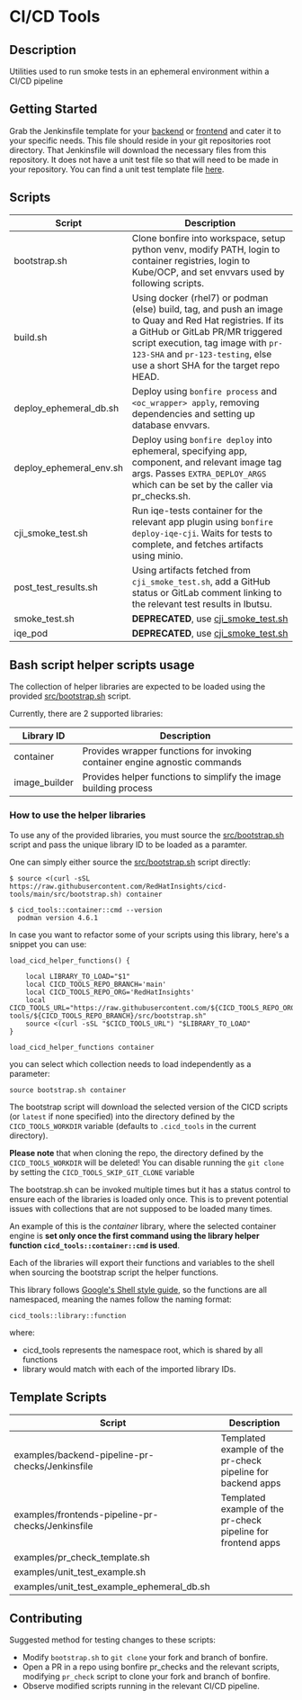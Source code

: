 # CI/CD Tools

## Description

Utilities used to run smoke tests in an ephemeral environment within a CI/CD pipeline

## Getting Started

Grab the Jenkinsfile template for your [backend](examples/backend-pipeline-pr-checks/Jenkinsfile)
or [frontend](examples/frontends-pipeline-pr-checks/Jenkinsfile) and cater it to your specific
needs. This file should reside in your git repositories root directory. That Jenkinsfile will
download the necessary files from this repository. It does not have a unit test file so that will
need to be made in your repository. You can find a unit test template
file [here](examples/unit_test_example.sh).

## Scripts

| Script                  | Description                                                                                                                                                                                                                                                      |  
|-------------------------|------------------------------------------------------------------------------------------------------------------------------------------------------------------------------------------------------------------------------------------------------------------| 
| bootstrap.sh            | Clone bonfire into workspace, setup python venv, modify PATH, login to container registries, login to Kube/OCP,  and set envvars used by following scripts.                                                                                                      |
| build.sh                | Using docker (rhel7) or podman (else) build, tag, and push an image to Quay and Red Hat registries. If its a GitHub or GitLab PR/MR triggered script execution, tag image with `pr-123-SHA` and `pr-123-testing`, else use a short SHA for the target repo HEAD. |
| deploy_ephemeral_db.sh  | Deploy using `bonfire process` and `<oc_wrapper> apply`, removing dependencies and setting up database envvars.                                                                                                                                                  |
| deploy_ephemeral_env.sh | Deploy using `bonfire deploy` into ephemeral, specifying app, component, and relevant image tag args.  Passes `EXTRA_DEPLOY_ARGS` which can be set by the caller via pr_checks.sh.                                                                               |
| cji_smoke_test.sh       | Run iqe-tests container for the relevant app plugin using `bonfire deploy-iqe-cji`. Waits for tests to complete, and fetches artifacts using minio.                                                                                                              |
| post_test_results.sh    | Using artifacts fetched from `cji_smoke_test.sh`, add a GitHub status or GitLab comment linking to the relevant test results in Ibutsu.                                                                                                                          |
| smoke_test.sh           | **DEPRECATED**, use [cji_smoke_test.sh](cji_smoke_test.sh)                                                                                                                                                                                                       |
| iqe_pod                 | **DEPRECATED**, use [cji_smoke_test.sh](cji_smoke_test.sh)                                                                                                                                                                                                       |

## Bash script helper scripts usage

The collection of helper libraries are expected to be loaded using the
provided [src/bootstrap.sh](bootstrap) script.

Currently, there are 2 supported libraries:

| Library ID    | Description                                                                |
|---------------|----------------------------------------------------------------------------|
| container     | Provides wrapper functions for invoking container engine agnostic commands |
| image_builder | Provides helper functions to simplify the image building process           |

### How to use the helper libraries

To use any of the provided libraries, you must source the [src/bootstrap.sh](bootstrap.sh) script
and pass the unique library ID to be loaded as a paramter.

One can simply either source the [src/bootstrap.sh](bootstrap) script directly:

```
$ source <(curl -sSL https://raw.githubusercontent.com/RedHatInsights/cicd-tools/main/src/bootstrap.sh) container

$ cicd_tools::container::cmd --version
  podman version 4.6.1

```

In case you want to refactor some of your scripts using this library, here's a snippet you can use:

```
load_cicd_helper_functions() {

    local LIBRARY_TO_LOAD="$1"
    local CICD_TOOLS_REPO_BRANCH='main'
    local CICD_TOOLS_REPO_ORG='RedHatInsights'
    local CICD_TOOLS_URL="https://raw.githubusercontent.com/${CICD_TOOLS_REPO_ORG}/cicd-tools/${CICD_TOOLS_REPO_BRANCH}/src/bootstrap.sh"
    source <(curl -sSL "$CICD_TOOLS_URL") "$LIBRARY_TO_LOAD"
}

load_cicd_helper_functions container
```

you can select which collection needs to load independently as a parameter:

```
source bootstrap.sh container
```

The bootstrap script will download the selected version of the CICD scripts (or `latest` if none
specified) into the directory defined by the `CICD_TOOLS_WORKDIR` variable (defaults
to `.cicd_tools` in the current directory).

**Please note** that when cloning the repo, the directory defined by the `CICD_TOOLS_WORKDIR` will
be deleted!
You can disable running the `git clone` by setting the `CICD_TOOLS_SKIP_GIT_CLONE` variable

The bootstrap.sh can be invoked multiple times but it has a status control to ensure each
of the libraries is loaded only once. This is to prevent potential issues with collections
that are not supposed to be loaded many times.

An example of this is the _container_ library, where the selected container engine
is **set only once the first command using the library helper function `cicd_tools::container::cmd`
is used**.

Each of the libraries will export their functions and variables to the shell when sourcing the
bootstrap script the helper functions.

This library follows [Google's Shell style guide](https://google.github.io/styleguide/shellguide.html),
so the functions are all namespaced, meaning the names follow the naming format:

```
cicd_tools::library::function
```

where:

- cicd_tools represents the namespace root, which is shared by all functions
- library would match with each of the imported library IDs.

## Template Scripts

| Script                                            | Description                                                  |  
|---------------------------------------------------|--------------------------------------------------------------| 
| examples/backend-pipeline-pr-checks/Jenkinsfile   | Templated example of the pr-check pipeline for backend apps  |
| examples/frontends-pipeline-pr-checks/Jenkinsfile | Templated example of the pr-check pipeline for frontend apps |
| examples/pr_check_template.sh                     |                                                              |
| examples/unit_test_example.sh                     |                                                              |
| examples/unit_test_example_ephemeral_db.sh        |                                                              |

## Contributing

Suggested method for testing changes to these scripts:

- Modify `bootstrap.sh` to `git clone` your fork and branch of bonfire.
- Open a PR in a repo using bonfire pr_checks and the relevant scripts, modifying `pr_check` script
  to clone your fork and branch of bonfire.
- Observe modified scripts running in the relevant CI/CD pipeline.